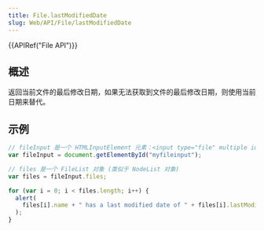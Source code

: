 ```yaml
---
title: File.lastModifiedDate
slug: Web/API/File/lastModifiedDate
---
```


{{APIRef("File API")}}

## 概述

返回当前文件的最后修改日期，如果无法获取到文件的最后修改日期，则使用当前日期来替代。

## 示例

```js
// fileInput 是一个 HTMLInputElement 元素：<input type="file" multiple id="myfileinput">
var fileInput = document.getElementById("myfileinput");

// files 是一个 FileList 对象 (类似于 NodeList 对象)
var files = fileInput.files;

for (var i = 0; i < files.length; i++) {
  alert(
    files[i].name + " has a last modified date of " + files[i].lastModifiedDate,
  );
}
```
